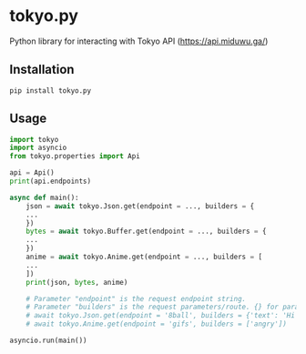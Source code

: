 # tokyo.py
Python library for interacting with Tokyo API (https://api.miduwu.ga/)

## Installation
`pip install tokyo.py`

## Usage
```py
import tokyo
import asyncio
from tokyo.properties import Api

api = Api()
print(api.endpoints)

async def main():
    json = await tokyo.Json.get(endpoint = ..., builders = {
    ...
    })
    bytes = await tokyo.Buffer.get(endpoint = ..., builders = {
    ...
    })
    anime = await tokyo.Anime.get(endpoint = ..., builders = [
    ...
    ])
    print(json, bytes, anime)

    # Parameter "endpoint" is the request endpoint string.
    # Parameter "builders" is the request parameters/route. {} for parameters, [] for route.
    # await tokyo.Json.get(endpoint = '8ball', builders = {'text': 'Hi'})
    # await tokyo.Anime.get(endpoint = 'gifs', builders = ['angry'])

asyncio.run(main())
```
